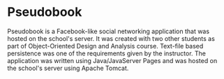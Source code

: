 # Pseudobook

Pseudobook is a Facebook-like social networking application that was hosted on the school's server. It was created with two other students as part of Object-Oriented Design and Analysis course. Text-file based persistence was one of the requirements given by the instructor. The application was written using Java/JavaServer Pages and was hosted on the school's server using Apache Tomcat.
